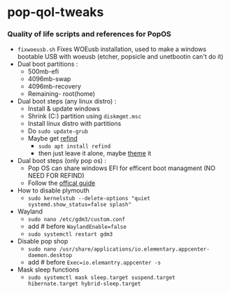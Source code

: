 # pop-qol-tweaks
### Quality of life scripts and references for PopOS
- `fixwoeusb.sh` Fixes WOEusb installation, used to make a windows bootable USB with woeusb (etcher, popsicle and unetbootin can't do it)
- Dual boot partitions :
  - 500mb-efi
  - 4096mb-swap
  - 4096mb-recovery
  - Remaining- root(home)
- Dual boot steps (any linux distro) :
  - Install & update windows
  - Shrink (C:) partition using `diskmgmt.msc`
  - Install linux distro with partitions
  - Do `sudo update-grub`
  - Maybe get [refind](https://en.wikipedia.org/wiki/REFInd)
    - `sudo apt install refind`
    - then just leave it alone, maybe [theme](https://github.com/bobafetthotmail/refind-theme-regular) it
- Dual boot steps (only pop os) : 
  - Pop OS can share windows EFI for efficent boot managment (NO NEED FOR REFIND)
  - Follow the [offical guide](https://support.system76.com/articles/dual-booting/)
- How to disable plymouth
  - `sudo kernelstub --delete-options "quiet systemd.show_status=false splash"`
- Wayland
  - `sudo nano /etc/gdm3/custom.conf`
  - add # before `WaylandEnable=false`
  - `sudo systemctl restart gdm3`
- Disable pop shop
  - `sudo nano /usr/share/applications/io.elementary.appcenter-daemon.desktop`
  - add # before `Exec=io.elemantry.appcenter -s`
- Mask sleep functions
  - `sudo systemctl mask sleep.target suspend.target hibernate.target hybrid-sleep.target`
